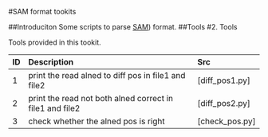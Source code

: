 #SAM format tookits

##Introduciton
Some scripts to parse [SAM](http://samtools.sourceforge.net/)) format.
##Tools
#2. Tools

Tools provided in this tookit.

ID |  Description										|  Src
:----------------|:-------------------------------------|  :---------------
1  |  print the read alned to diff pos in file1 and file2  							|  [diff_pos1.py]
2  |  print the read not both alned correct in file1 and file2  		|  [diff_pos2.py]
3  |  check whether the alned pos is right						|  [check_pos.py]




